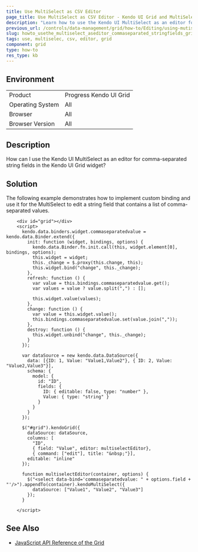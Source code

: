 ```yaml
---
title: Use MultiSelect as CSV Editor
page_title: Use MultiSelect as CSV Editor - Kendo UI Grid and MultiSelect for jQuery
description: "Learn how to use the Kendo UI MultiSelect as an editor for comma-separated string fields in the Kendo UI Grid widget."
previous_url: /controls/data-management/grid/how-to/Editing/using-mutiselect-editor-for-comma-separated-string, /controls/editors/multiselect/how-to/using-mutiselect-editor-for-csv-grid, /controls/editors/multiselect/how-to/integration/using-mutiselect-editor-for-csv-grid
slug: howto_usethe_multiselect_aseditor_commaseparated_stringfields_grid
tags: use, multiselec, csv, editor, grid
component: grid
type: how-to
res_type: kb
---
```


## Environment

<table>
 <tr>
  <td>Product</td>
  <td>Progress Kendo UI Grid</td>
 </tr>
 <tr>
  <td>Operating System</td>
  <td>All</td>
 </tr>
 <tr>
  <td>Browser</td>
  <td>All</td>
 </tr>
 <tr>
  <td>Browser Version</td>
  <td>All</td>
 </tr>
</table>

## Description

How can I use the Kendo UI MultiSelect as an editor for comma-separated string fields in the Kendo UI Grid widget?

## Solution

The following example demonstrates how to implement custom binding and use it for the MultiSelect to edit a string field that contains a list of comma-separated values.

```dojo
    <div id="grid"></div>
    <script>
      kendo.data.binders.widget.commaseparatedvalue = kendo.data.Binder.extend({
        init: function (widget, bindings, options) {
          kendo.data.Binder.fn.init.call(this, widget.element[0], bindings, options);
          this.widget = widget;
          this._change = $.proxy(this.change, this);
          this.widget.bind("change", this._change);
        },
        refresh: function () {
          var value = this.bindings.commaseparatedvalue.get();
          var values = value ? value.split(",") : [];

          this.widget.value(values);
        },
        change: function () {
          var value = this.widget.value();
          this.bindings.commaseparatedvalue.set(value.join(","));
        },
        destroy: function () {
          this.widget.unbind("change", this._change);
        }
      });

      var dataSource = new kendo.data.DataSource({
        data: [{ID: 1, Value: "Value1,Value2"}, { ID: 2, Value: "Value2,Value3"}],
        schema: {
          model: {
            id: "ID",
            fields: {
              ID: { editable: false, type: "number" },
              Value: { type: "string" }                                                 
            }
          }
        }
      });

      $("#grid").kendoGrid({
        dataSource: dataSource,
        columns: [
          "ID",
          { field: "Value", editor: multiselectEditor},
          { command: ["edit"], title: "&nbsp;"}],
        editable: "inline"
      });

      function multiselectEditor(container, options) {
        $("<select data-bind='commaseparatedvalue: " + options.field + "'/>").appendTo(container).kendoMultiSelect({
          dataSource: ["Value1", "Value2", "Value3"]
        });
      }

    </script>
```

## See Also

* [JavaScript API Reference of the Grid](/api/javascript/ui/grid)
